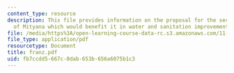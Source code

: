 ```yaml
---
content_type: resource
description: This file provides information on the proposal for the secondary town
  of Mityana which would benefit it in water and sanitation improvements.
file: /media/https%3A/open-learning-course-data-rc.s3.amazonaws.com/11-479-water-and-sanitation-infrastructure-planning-in-developing-countries-spring-2005/fb7ccdd5667c0dab653b656a6075b1c3_franz.pdf
file_type: application/pdf
resourcetype: Document
title: franz.pdf
uid: fb7ccdd5-667c-0dab-653b-656a6075b1c3
---
```

